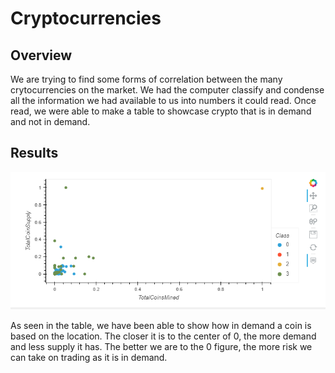 # Cryptocurrencies

## Overview
We are trying to find some forms of correlation between the many crytocurrencies on the market. We had the computer classify and condense all the information we had available to us into numbers it could read. Once read, we were able to make a table to showcase crypto that is in demand and not in demand.

## Results
![Coins](https://github.com/Atros04/Cryptocurrencies/blob/main/Resources/Coin%20Compare.PNG)

As seen in the table, we have been able to show how in demand a coin is based on the location. The closer it is to the center of 0, the more demand and less supply it has. The better we are to the 0 figure, the more risk we can take on trading as it is in demand.
